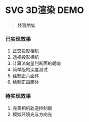 # SVG 3D渲染 DEMO

> [体验地址](https://zhunrong.github.io/svg-3d-demo/)

### 已实现效果

1. 正交投影相机
2. 透视投影相机
3. 计算法向量判断面的朝向
4. 简单版的深度测试
5. 绘制正六面体
6. 绘制正四面体

### 待实现效果

1. 完善相机轨道控制器
2. 模拟环境光与方向光
